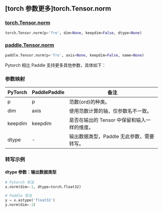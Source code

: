 ## [torch 参数更多]torch.Tensor.norm

### [torch.Tensor.norm](https://pytorch.org/docs/stable/generated/torch.Tensor.norm.html#torch.Tensor.norm)

```python
torch.Tensor.norm(p='fro', dim=None, keepdim=False, dtype=None)
```

### [paddle.Tensor.norm](https://www.paddlepaddle.org.cn/documentation/docs/zh/develop/api/paddle/Tensor_cn.html#norm-p-fro-axis-none-keepdim-false-name-none)

```python
paddle.Tensor.norm(p='fro', axis=None, keepdim=False, name=None)
```

Pytorch 相比 Paddle 支持更多其他参数，具体如下：

### 参数映射

| PyTorch | PaddlePaddle | 备注                                          |
| ------- | ------------ | --------------------------------------------- |
| p       | p            | 范数(ord)的种类。                             |
| dim     | axis         | 使用范数计算的轴，仅参数名不一致。            |
| keepdim | keepdim      | 是否在输出的 Tensor 中保留和输入一样的维度。  |
| dtype   | -            | 输出数据类型，Paddle 无此参数，需要转写。 |

### 转写示例

#### dtype 参数：输出数据类型

```python
# Pytorch 写法
x.norm(dim=-1, dtype=torch.float32)

# Paddle 写法
y = x.astype('float32')
y.norm(dim=-1)
```

